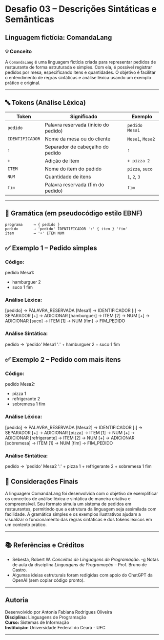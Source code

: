 # Desafio 03 – Descrições Sintáticas e Semânticas

## Linguagem fictícia: ComandaLang

### 💡 Conceito

A `ComandaLang` é uma linguagem fictícia criada para representar pedidos de restaurante de forma estruturada e simples. Com ela, é possível registrar pedidos por mesa, especificando itens e quantidades. O objetivo é facilitar o entendimento de regras sintáticas e análise léxica usando um exemplo prático e original.

---

## 🔤 Tokens (Análise Léxica)

| Token           | Significado                             | Exemplo         |
|------------------|------------------------------------------|------------------|
| `pedido`         | Palavra reservada (início do pedido)     | `pedido Mesa1`   |
| `IDENTIFICADOR`  | Nome da mesa ou do cliente               | `Mesa1`, `Mesa2` |
| `:`              | Separador de cabeçalho do pedido         | `:`              |
| `+`              | Adição de item                           | `+ pizza 2`      |
| `ITEM`           | Nome do item do pedido                   | `pizza`, `suco`  |
| `NUM`            | Quantidade de itens                      | `1`, `2`, `3`     |
| `fim`            | Palavra reservada (fim do pedido)        | `fim`            |

---

## 📘 Gramática (em pseudocódigo estilo EBNF)

```ebnf
programa     → { pedido }
pedido       → 'pedido' IDENTIFICADOR ':' { item } 'fim'
item         → '+' ITEM NUM
```

## ✅ Exemplo 1 – Pedido simples
### Código:
pedido Mesa1:
+ hamburguer 2
+ suco 1
fim

### Análise Léxica:
[pedido]     → PALAVRA_RESERVADA
[Mesa1]      → IDENTIFICADOR
[:]          → SEPARADOR
[+]          → ADICIONAR
[hamburguer] → ITEM
[2]          → NUM
[+]          → ADICIONAR
[suco]       → ITEM
[1]          → NUM
[fim]        → FIM_PEDIDO

### Análise Sintática:
pedido → 'pedido' Mesa1 ':' 
         + hamburguer 2 
         + suco 1 
         fim


## ✅ Exemplo 2 – Pedido com mais itens
### Código:
pedido Mesa2:
+ pizza 1
+ refrigerante 2
+ sobremesa 1
fim

### Análise Léxica:
[pedido]       → PALAVRA_RESERVADA
[Mesa2]        → IDENTIFICADOR
[:]            → SEPARADOR
[+]            → ADICIONAR
[pizza]        → ITEM
[1]            → NUM
[+]            → ADICIONAR
[refrigerante] → ITEM
[2]            → NUM
[+]            → ADICIONAR
[sobremesa]    → ITEM
[1]            → NUM
[fim]          → FIM_PEDIDO

### Análise Sintática:
pedido → 'pedido' Mesa2 ':' 
         + pizza 1 
         + refrigerante 2 
         + sobremesa 1 
         fim

## 📝 Considerações Finais
A linguagem ComandaLang foi desenvolvida com o objetivo de exemplificar os conceitos de análise léxica e sintática de maneira criativa e compreensível. Seu formato simula um sistema de pedidos em restaurantes, permitindo que a estrutura da linguagem seja assimilada com facilidade. A gramática simples e os exemplos ilustrativos ajudam a visualizar o funcionamento das regras sintáticas e dos tokens léxicos em um contexto prático.

---

## 📚 Referências e Créditos

- Sebesta, Robert W. *Conceitos de Linguagens de Programação*.
-g Notas de aula da disciplina *Linguagens de Programação* – Prof. Bruno de Castro.
- Algumas ideias estruturais foram redigidas com apoio do ChatGPT da OpenAI (sem copiar código pronto).

---

## Autoria

Desenvolvido por Antonia Fabiana Rodrigues Oliveira  
**Disciplina:** Linguagens de Programação  
**Curso:** Sistemas de Informação  
**Instituição:** Universidade Federal do Ceará - UFC

---